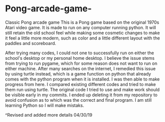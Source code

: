 # Pong-arcade-game-
Classic Pong arcade game 
This is a Pong game based on the original 1970s Atari video game. It is made to run on any computer running python. It will still retain the old school feel while making some cosmetic changes to make it feel a little more modern, such as color and a little different layout with the paddles and scoreboard.

After trying many codes, I could not one to successfully run on either the school's desktop or my personal home desktop. I believe the issue stems from trying to run pygame, which for some reason does not want to run on either machine. After many searches on the internet, I remedied this issue by using turtle instead, which is a game function on python that already comes with the python program when it is installed. I was then able to make progress from here. I compared existing different codes and tried to make them run using turtle. The original code I tried to use and make work should be visible early in my commits. I ended up deleting it from my repository to avoid confusion as to which was the correct and final program.
I am still learning Python so I will make mistaks. 

^Revised and added more details 04/30/19
